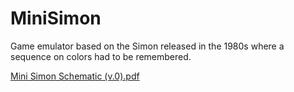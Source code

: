 # MiniSimon
Game emulator based on the Simon released in the 1980s where a sequence on colors had to be remembered.

[Mini Simon Schematic (v.0).pdf](https://github.com/Phats70/MiniSimon/files/10474596/Mini.Simon.Schematic.v.0.pdf)
